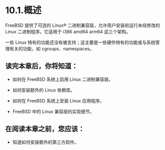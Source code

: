 # 10.1.概述

 FreeBSD 提供了可选的 Linux® 二进制兼容层，允许用户安装和运行未经修改的 Linux 二进制程序。它适用于 i386 amd64 arm64 这三个架构。
 
 一些 Linux 特有的功能还没有被支持；这主要是一些硬件特有的功能或与系统管理有关的功能，如 cgroups、namespaces。

## 读完本章后，你将知道：

- 如何在 FreeBSD 系统上启用 Linux 二进制兼容层。

- 如何安装额外的 Linux 依赖库。

- 如何在 FreeBSD 系统上安装 Linux 应用程序。

- FreeBSD 中的 Linux 兼容层的实现细节。

## 在阅读本章之前，您应该：

- 知道如何安装额外的第三方软件。
